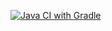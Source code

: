 [![Java CI with Gradle](https://github.com/Renat2287/dzBDD/actions/workflows/gradle.yml/badge.svg)](https://github.com/Renat2287/dzBDD/actions/workflows/gradle.yml)